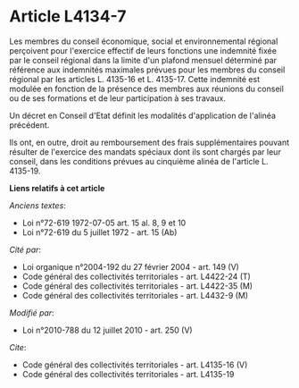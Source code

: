 # Article L4134-7

Les membres du conseil économique, social et environnemental régional perçoivent pour l'exercice effectif de leurs fonctions
une indemnité fixée par le conseil régional dans la limite d'un plafond mensuel déterminé par référence aux indemnités
maximales prévues pour les membres du conseil régional par les articles L. 4135-16 et L. 4135-17. Cette indemnité est modulée
en fonction de la présence des membres aux réunions du conseil ou de ses formations et de leur participation à ses travaux. 

Un décret en Conseil d'Etat définit les modalités d'application de l'alinéa précédent. 

Ils ont, en outre, droit au remboursement des frais supplémentaires pouvant résulter de l'exercice des mandats spéciaux dont
ils sont chargés par leur conseil, dans les conditions prévues au cinquième alinéa de l'article L. 4135-19.

**Liens relatifs à cet article**

_Anciens textes_:

  - Loi n°72-619 1972-07-05 art. 15 al. 8, 9 et 10
  - Loi n°72-619 du 5 juillet 1972 - art. 15 (Ab)

_Cité par_:

  - Loi organique n°2004-192 du 27 février 2004 - art. 149 (V)
  - Code général des collectivités territoriales - art. L4422-24 (T)
  - Code général des collectivités territoriales - art. L4422-35 (M)
  - Code général des collectivités territoriales - art. L4432-9 (M)

_Modifié par_:

  - Loi n°2010-788 du 12 juillet 2010 - art. 250 (V)

_Cite_:

  - Code général des collectivités territoriales - art. L4135-16 (V)
  - Code général des collectivités territoriales - art. L4135-19
